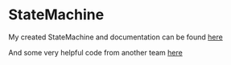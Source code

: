# StateMachine

My created StateMachine and documentation can be found [here](https://github.com/GramGra07/StateMachine)

And some very helpful code from another team [here](https://state-factory.gitbook.io/state-factory/essential-usage)